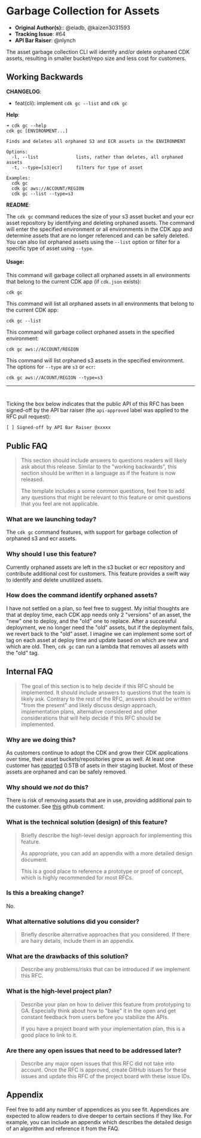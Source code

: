 # Garbage Collection for Assets

* **Original Author(s):**: @eladb, @kaizen3031593
* **Tracking Issue**: #64
* **API Bar Raiser**: @nlynch

The asset garbage collection CLI will identify and/or delete orphaned CDK assets, 
resulting in smaller bucket/repo size and less cost for customers.

## Working Backwards

**CHANGELOG**: 
  - feat(cli): implement `cdk gc --list`  and `cdk gc`

**Help**:

```shell
➜ cdk gc --help
cdk gc [ENVIRONMENT...]

Finds and deletes all orphaned S3 and ECR assets in the ENVIRONMENT

Options:
  -l, --list              lists, rather than deletes, all orphaned assets
  -t, --type=[s3|ecr]     filters for type of asset
    
Examples:
  cdk gc
  cdk gc aws://ACCOUNT/REGION
  cdk gc --list --type=s3   
```

**README**: 

The `cdk gc` command reduces the size of your s3 asset bucket and your ecr asset 
repository by identifying and deleting orphaned assets. The command will enter the
specified environment or all environments in the CDK app and determine assets that are no longer referenced and can be safely deleted. You can also list orphaned assets using the `--list` option or filter for a specific type of asset using `--type`.


#### Usage:

This command will garbage collect all orphaned assets in all environments that belong to the current CDK app (if `cdk.json` exists):

```shell
cdk gc
```

This command will list all orphaned assets in all environments that belong to the current CDK app:

```shell
cdk gc --list
```

This command will garbage collect orphaned assets in the specified environment:

```shell
cdk gc aws://ACCOUNT/REGION
``` 

This command will list orphaned s3 assets in the specified environment. The options for `--type` are `s3` or `ecr`:
```shell
cdk gc aws://ACOUNT/REGION --type=s3
```

---

# 

Ticking the box below indicates that the public API of this RFC has been
signed-off by the API bar raiser (the `api-approved` label was applied to the
RFC pull request):

```
[ ] Signed-off by API Bar Raiser @xxxxx
```

## Public FAQ

> This section should include answers to questions readers will likely ask about
> this release. Similar to the "working backwards", this section should be
> written in a language as if the feature is now released.
>
> The template includes a some common questions, feel free to add any questions
> that might be relevant to this feature or omit questions that you feel are not
> applicable.

### What are we launching today?

The `cdk gc` command features, with support for garbage collection of orphaned s3 and ecr assets.

### Why should I use this feature?

Currently orphaned assets are left in the s3 bucket or ecr repository and contribute additional cost for customers. This feature provides a swift way to identify and delete unutilized assets.

### How does the command identify orphaned assets?

I have not settled on a plan, so feel free to suggest. My initial thoughts are that at deploy time, each CDK app needs only 2 "versions" of an asset, the "new" one to deploy, and the "old" one to replace. After a successful deployment, we no longer need the "old" assets, but if the deployment fails, we revert back to the "old" asset. I imagine we can implement some sort of tag on each asset at deploy time and update based on which are new and which are old. Then, `cdk gc` can run a lambda that removes all assets with the "old" tag.

## Internal FAQ

> The goal of this section is to help decide if this RFC should be implemented.
> It should include answers to questions that the team is likely ask. Contrary
> to the rest of the RFC, answers should be written "from the present" and
> likely discuss design approach, implementation plans, alternative considered
> and other considerations that will help decide if this RFC should be
> implemented.

### Why are we doing this?

As customers continue to adopt the CDK and grow their CDK applications over time, their asset buckets/repositories grow as well. At least one customer has [reported](https://github.com/aws/aws-cdk-rfcs/issues/64#issuecomment-897548306) 0.5TB of asets in their staging bucket. Most of these assets are orphaned and can be safely removed. 

### Why should we _not_ do this?

There is risk of removing assets that are in use, providing additional pain to the customer. See [this](https://github.com/aws/aws-cdk-rfcs/issues/64#issuecomment-833758638) github comment.

### What is the technical solution (design) of this feature?

> Briefly describe the high-level design approach for implementing this feature.
>
> As appropriate, you can add an appendix with a more detailed design document.
>
> This is a good place to reference a prototype or proof of concept, which is
> highly recommended for most RFCs.

### Is this a breaking change?

No.

### What alternative solutions did you consider?

> Briefly describe alternative approaches that you considered. If there are
> hairy details, include them in an appendix.

### What are the drawbacks of this solution?

> Describe any problems/risks that can be introduced if we implement this RFC.

### What is the high-level project plan?

> Describe your plan on how to deliver this feature from prototyping to GA.
> Especially think about how to "bake" it in the open and get constant feedback
> from users before you stabilize the APIs.
>
> If you have a project board with your implementation plan, this is a good
> place to link to it.

### Are there any open issues that need to be addressed later?

> Describe any major open issues that this RFC did not take into account. Once
> the RFC is approved, create GitHub issues for these issues and update this RFC
> of the project board with these issue IDs.

## Appendix

Feel free to add any number of appendices as you see fit. Appendices are
expected to allow readers to dive deeper to certain sections if they like. For
example, you can include an appendix which describes the detailed design of an
algorithm and reference it from the FAQ.
